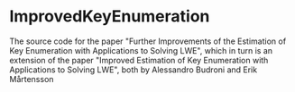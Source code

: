 # ImprovedKeyEnumeration
The source code for the paper "Further Improvements of the Estimation of Key Enumeration with Applications to Solving LWE", which in turn is an extension of the paper "Improved Estimation of Key Enumeration with Applications to Solving LWE", both by Alessandro Budroni and Erik Mårtensson
